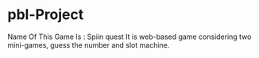 # pbl-Project

Name Of This Game Is : Spiin quest
It is web-based game considering two mini-games, guess the number and slot machine.
